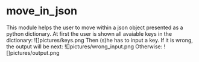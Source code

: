 # move_in_json
This module helps the user to move within a json object presented as a python dictionary. At first the user is shown all avaiable keys in the dictionary:
![]pictures/keys.png
Then (s)he has to input a key. If it is wrong, the output will be next:
![]pictures/wrong_input.png
Otherwise:
![]pictures/output.png